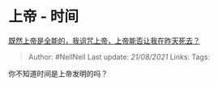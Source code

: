 # 上帝 - 时间
[既然上帝是全能的，我诅咒上帝，上帝能否让我在昨天死去？](https://www.zhihu.com/question/347088259/answer/846861003)

> Author: #NellNell
Last update: *21/08/2021*
Links:
Tags:

你不知道时间是上帝发明的吗？
